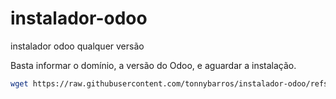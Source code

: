 # instalador-odoo
instalador odoo qualquer versão

Basta informar o domínio, a versão do Odoo, e aguardar a instalação.

```bash
wget https://raw.githubusercontent.com/tonnybarros/instalador-odoo/refs/heads/main/instaladorOdoo.sh && sudo chmod -R 777 instaladorOdoo.sh && sh ./instaladorOdoo.sh
```
